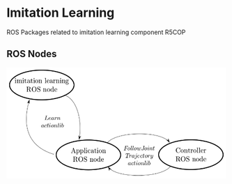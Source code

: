 # Imitation Learning

ROS Packages related to imitation learning component R5COP

## ROS Nodes

![ROS Nodes](imitation_learning.png)
